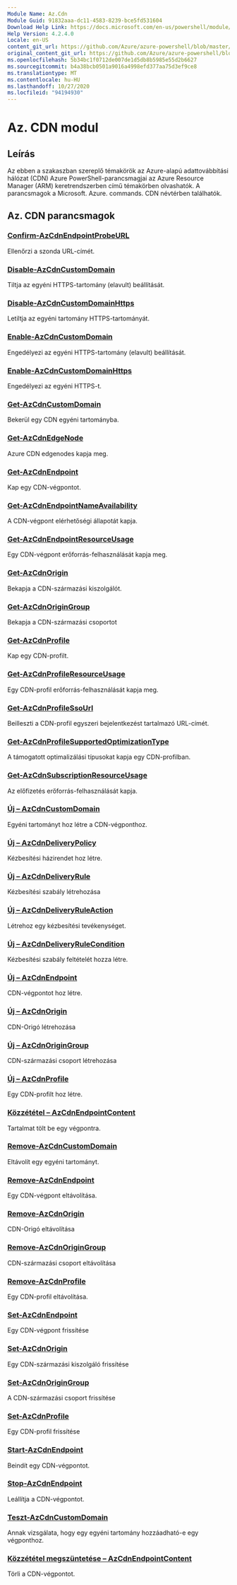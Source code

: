 ```yaml
---
Module Name: Az.Cdn
Module Guid: 91832aaa-dc11-4583-8239-bce5fd531604
Download Help Link: https://docs.microsoft.com/en-us/powershell/module/az.cdn
Help Version: 4.2.4.0
Locale: en-US
content_git_url: https://github.com/Azure/azure-powershell/blob/master/src/Cdn/Cdn/help/Az.Cdn.md
original_content_git_url: https://github.com/Azure/azure-powershell/blob/master/src/Cdn/Cdn/help/Az.Cdn.md
ms.openlocfilehash: 5b34bc1f0712de007de1d5db8b5985e55d2b6627
ms.sourcegitcommit: b4a38bcb0501a9016a4998efd377aa75d3ef9ce8
ms.translationtype: MT
ms.contentlocale: hu-HU
ms.lasthandoff: 10/27/2020
ms.locfileid: "94194930"
---
```

# Az. CDN modul
## Leírás
Az ebben a szakaszban szereplő témakörök az Azure-alapú adattovábbítási hálózat (CDN) Azure PowerShell-parancsmagjai az Azure Resource Manager (ARM) keretrendszerben című témakörben olvashatók. A parancsmagok a Microsoft. Azure. commands. CDN névtérben találhatók.

## Az. CDN parancsmagok
### [Confirm-AzCdnEndpointProbeURL](Confirm-AzCdnEndpointProbeURL.md)
Ellenőrzi a szonda URL-címét.

### [Disable-AzCdnCustomDomain](Disable-AzCdnCustomDomain.md)
Tiltja az egyéni HTTPS-tartomány (elavult) beállítását.

### [Disable-AzCdnCustomDomainHttps](Disable-AzCdnCustomDomainHttps.md)
Letiltja az egyéni tartomány HTTPS-tartományát.

### [Enable-AzCdnCustomDomain](Enable-AzCdnCustomDomain.md)
Engedélyezi az egyéni HTTPS-tartomány (elavult) beállítását.

### [Enable-AzCdnCustomDomainHttps](Enable-AzCdnCustomDomainHttps.md)
Engedélyezi az egyéni HTTPS-t.

### [Get-AzCdnCustomDomain](Get-AzCdnCustomDomain.md)
Bekerül egy CDN egyéni tartományba.

### [Get-AzCdnEdgeNode](Get-AzCdnEdgeNode.md)
Azure CDN edgenodes kapja meg.

### [Get-AzCdnEndpoint](Get-AzCdnEndpoint.md)
Kap egy CDN-végpontot.

### [Get-AzCdnEndpointNameAvailability](Get-AzCdnEndpointNameAvailability.md)
A CDN-végpont elérhetőségi állapotát kapja.

### [Get-AzCdnEndpointResourceUsage](Get-AzCdnEndpointResourceUsage.md)
Egy CDN-végpont erőforrás-felhasználását kapja meg.

### [Get-AzCdnOrigin](Get-AzCdnOrigin.md)
Bekapja a CDN-származási kiszolgálót.

### [Get-AzCdnOriginGroup](Get-AzCdnOriginGroup.md)
Bekapja a CDN-származási csoportot

### [Get-AzCdnProfile](Get-AzCdnProfile.md)
Kap egy CDN-profilt.

### [Get-AzCdnProfileResourceUsage](Get-AzCdnProfileResourceUsage.md)
Egy CDN-profil erőforrás-felhasználását kapja meg.

### [Get-AzCdnProfileSsoUrl](Get-AzCdnProfileSsoUrl.md)
Beilleszti a CDN-profil egyszeri bejelentkezést tartalmazó URL-címét.

### [Get-AzCdnProfileSupportedOptimizationType](Get-AzCdnProfileSupportedOptimizationType.md)
A támogatott optimalizálási típusokat kapja egy CDN-profilban.

### [Get-AzCdnSubscriptionResourceUsage](Get-AzCdnSubscriptionResourceUsage.md)
Az előfizetés erőforrás-felhasználását kapja.

### [Új – AzCdnCustomDomain](New-AzCdnCustomDomain.md)
Egyéni tartományt hoz létre a CDN-végponthoz.

### [Új – AzCdnDeliveryPolicy](New-AzCdnDeliveryPolicy.md)
Kézbesítési házirendet hoz létre.

### [Új – AzCdnDeliveryRule](New-AzCdnDeliveryRule.md)
Kézbesítési szabály létrehozása

### [Új – AzCdnDeliveryRuleAction](New-AzCdnDeliveryRuleAction.md)
Létrehoz egy kézbesítési tevékenységet.

### [Új – AzCdnDeliveryRuleCondition](New-AzCdnDeliveryRuleCondition.md)
Kézbesítési szabály feltételét hozza létre.

### [Új – AzCdnEndpoint](New-AzCdnEndpoint.md)
CDN-végpontot hoz létre.

### [Új – AzCdnOrigin](New-AzCdnOrigin.md)
CDN-Origó létrehozása

### [Új – AzCdnOriginGroup](New-AzCdnOriginGroup.md)
CDN-származási csoport létrehozása

### [Új – AzCdnProfile](New-AzCdnProfile.md)
Egy CDN-profilt hoz létre.

### [Közzététel – AzCdnEndpointContent](Publish-AzCdnEndpointContent.md)
Tartalmat tölt be egy végpontra.

### [Remove-AzCdnCustomDomain](Remove-AzCdnCustomDomain.md)
Eltávolít egy egyéni tartományt.

### [Remove-AzCdnEndpoint](Remove-AzCdnEndpoint.md)
Egy CDN-végpont eltávolítása.

### [Remove-AzCdnOrigin](Remove-AzCdnOrigin.md)
CDN-Origó eltávolítása

### [Remove-AzCdnOriginGroup](Remove-AzCdnOriginGroup.md)
CDN-származási csoport eltávolítása

### [Remove-AzCdnProfile](Remove-AzCdnProfile.md)
Egy CDN-profil eltávolítása.

### [Set-AzCdnEndpoint](Set-AzCdnEndpoint.md)
Egy CDN-végpont frissítése

### [Set-AzCdnOrigin](Set-AzCdnOrigin.md)
Egy CDN-származási kiszolgáló frissítése

### [Set-AzCdnOriginGroup](Set-AzCdnOriginGroup.md)
A CDN-származási csoport frissítése

### [Set-AzCdnProfile](Set-AzCdnProfile.md)
Egy CDN-profil frissítése

### [Start-AzCdnEndpoint](Start-AzCdnEndpoint.md)
Beindít egy CDN-végpontot.

### [Stop-AzCdnEndpoint](Stop-AzCdnEndpoint.md)
Leállítja a CDN-végpontot.

### [Teszt-AzCdnCustomDomain](Test-AzCdnCustomDomain.md)
Annak vizsgálata, hogy egy egyéni tartomány hozzáadható-e egy végponthoz.

### [Közzététel megszüntetése – AzCdnEndpointContent](Unpublish-AzCdnEndpointContent.md)
Törli a CDN-végpontot.

